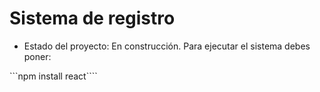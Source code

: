<h1>Sistema de registro</h1>

- Estado del proyecto: En construcción.
Para ejecutar el sistema debes poner:

```npm install react````
